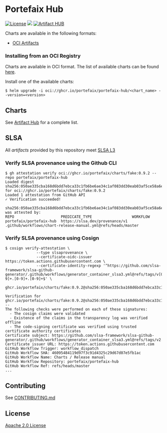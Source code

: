 # Portefaix Hub

[![License](https://img.shields.io/badge/License-Apache%202.0-blue.svg)](https://opensource.org/licenses/Apache-2.0)
[![](https://github.com/portefaix-hub/charts/workflows/Release%20Charts/badge.svg?branch=master)](https://github.com/portefaix-hub/charts/actions)
[![Artifact HUB](https://img.shields.io/endpoint?url=https://artifacthub.io/badge/repository/portefaix-hub)](https://artifacthub.io/packages/search?repo=portefaix-hub)

Charts are available in the following formats:

- [OCI Artifacts](https://helm.sh/docs/topics/registries/)

### Installing from an OCI Registry

Charts are available in OCI format. The list of available charts can be found [here](https://github.com/orgs/portefaix/packages).

Install one of the available charts:

```shell
$ helm upgrade -i oci://ghcr.io/portefaix/portefaix-hub/<chart_name> --version=<version>
```

## Charts

See [Artifact Hub](https://artifacthub.io/packages/search?repo=portefaix-hub) for a complete list.

## SLSA

All _artifacts_ provided by this repository meet [SLSA L3](https://slsa.dev/spec/v1.0/levels#build-l3)

### Verify SLSA provenance using the Github CLI

```shell
$ gh attestation verify oci://ghcr.io/portefaix/charts/fake:0.9.2 --repo portefaix/portefaix-hub
Loaded digest sha256:050ae335cba168d6bdd7ebca33c1fb6be6ae34c1af083dd30eab03af5ce58a6e for oci://ghcr.io/portefaix/charts/fake:0.9.2
Loaded 1 attestation from GitHub API
✓ Verification succeeded!

sha256:050ae335cba168d6bdd7ebca33c1fb6be6ae34c1af083dd30eab03af5ce58a6e was attested by:
REPO                     PREDICATE_TYPE                  WORKFLOW
portefaix/portefaix-hub  https://slsa.dev/provenance/v1  .github/workflows/chart-release-manual.yml@refs/heads/master
```

### Verify SLSA provenance using Cosign

```shell
$ cosign verify-attestation \
              --type slsaprovenance \
              --certificate-oidc-issuer https://token.actions.githubusercontent.com \
              --certificate-identity-regexp '^https://github.com/slsa-framework/slsa-github-generator/.github/workflows/generator_container_slsa3.yml@refs/tags/v[0-9]+.[0-9]+.[0-9]+$' \
              ghcr.io/portefaix/charts/fake:0.9.2@sha256:050ae335cba168d6bdd7ebca33c1fb6be6ae34c1af083dd30eab03af5ce58a6e

Verification for ghcr.io/portefaix/charts/fake:0.9.2@sha256:050ae335cba168d6bdd7ebca33c1fb6be6ae34c1af083dd30eab03af5ce58a6e --
The following checks were performed on each of these signatures:
  - The cosign claims were validated
  - Existence of the claims in the transparency log was verified offline
  - The code-signing certificate was verified using trusted certificate authority certificates
Certificate subject: https://github.com/slsa-framework/slsa-github-generator/.github/workflows/generator_container_slsa3.yml@refs/tags/v2.1.0
Certificate issuer URL: https://token.actions.githubusercontent.com
GitHub Workflow Trigger: workflow_dispatch
GitHub Workflow SHA: 46095484119d97f3c91d4325c29d67d07e5fb1ac
GitHub Workflow Name: Charts / Release manual
GitHub Workflow Repository: portefaix/portefaix-hub
GitHub Workflow Ref: refs/heads/master
...
```

## Contributing

See [CONTRIBUTING.md](./CONTRIBUTING.md)

## License

[Apache 2.0 License](./LICENSE)

